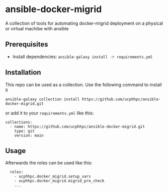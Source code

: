 # ansible-docker-migrid
A collection of tools for automating docker-migrid deployment on a physical or virtual machibe with ansible

## Prerequisites

* Install dependencies: `ansible-galaxy install -r requirements.yml`

## Installation

This repo can be used as a collection. Use the following command to install it

```
ansible-galaxy collection install https://github.com/ucphhpc/ansible-docker-migrid.git
```

or add it to your `requirements.yml` like this:

```
collections:
  - name: https://github.com/ucphhpc/ansible-docker-migrid.git
    type: git
    version: main
```

## Usage

Afterwards the roles can be used like this:

```
  roles:
    - ucphhpc.docker_migrid.setup_vars
    - ucphhpc.docker_migrid.migrid_pre_check
    ...
```
